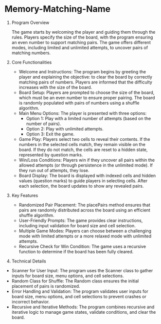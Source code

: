 # Memory-Matching-Name

1. Program Overview

    The game starts by welcoming the player and guiding them through the rules. Players specify the size of the board, with the program ensuring an even number to support matching pairs. The game offers different modes, including limited and unlimited attempts, to uncover pairs of matching numbers.

2. Core Functionalities
    - Welcome and Instructions: The program begins by greeting the player and explaining the objective: to clear the board by correctly matching pairs of numbers. Players are informed that the difficulty increases with the size of the board.
    - Board Setup: Players are prompted to choose the size of the board, which must be an even number to ensure proper pairing. The board is randomly populated with pairs of numbers using a shuffle algorithm.
    - Main Menu Options: The player is presented with three options:
        - Option 1: Play with a limited number of attempts (based on the number of pairs).
        - Option 2: Play with unlimited attempts.
        - Option 3: Exit the game.
    - Game Play: Players select two cells to reveal their contents. If the numbers in the selected cells match, they remain visible on the board. If they do not match, the cells are reset to a hidden state, represented by question marks.
    - Win/Loss Conditions: Players win if they uncover all pairs within the allowed attempts (or through persistence in the unlimited mode). If they run out of attempts, they lose.
    - Board Display: The board is displayed with indexed cells and hidden values (question marks) to guide players in selecting cells. After each selection, the board updates to show any revealed pairs.

3. Key Features
    - Randomized Pair Placement: The placePairs method ensures that pairs are randomly distributed across the board using an efficient shuffle algorithm.
    - User-Friendly Prompts: The game provides clear instructions, including input validation for board size and cell selection.
    - Multiple Game Modes: Players can choose between a challenging mode with limited attempts or a more relaxed mode with unlimited attempts.
    - Recursive Check for Win Condition: The game uses a recursive function to determine if the board has been fully cleared.

4. Technical Details
- Scanner for User Input: The program uses the Scanner class to gather inputs for board size, menu options, and cell selections.
- Random Class for Shuffle: The Random class ensures the initial placement of pairs is randomized.
- Error Handling and Validation: The program validates user inputs for board size, menu options, and cell selections to prevent crashes or incorrect behavior.
- Recursive and Iterative Methods: The program combines recursive and iterative logic to manage game states, validate conditions, and clear the board.
